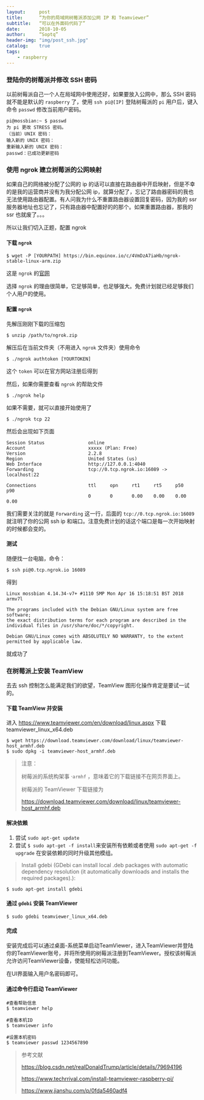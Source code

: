 ```yaml
---
layout:     post
title:      “为你的局域网树莓派添加公网 IP 和 Teamviewer”
subtitle:   “可以在外面码代码了”
date:       2018-10-05
author:     “Soptq”
header-img: "img/post_ssh.jpg"
catalog:    true
tags:
    - raspberry
---
```



### 登陆你的树莓派并修改 SSH 密码


以前树莓派自己一个人在局域网中使用还好，如果要放入公网中，那么 SSH 密码就不能是默认的 `raspberry` 了，使用 `ssh pi@[IP]` 登陆树莓派的 `pi` 用户后，键入命令 `passwd` 修改当前用户密码。

```
pi@mossbian:~ $ passwd
为 pi 更改 STRESS 密码。
（当前）UNIX 密码：
输入新的 UNIX 密码：
重新输入新的 UNIX 密码：
passwd：已成功更新密码
```

### 使用 ngrok 建立树莓派的公网映射

如果自己的网络被分配了公网的 ip 的话可以直接在路由器中开启映射，但是不幸的是我的运营商并没有为我分配公网 ip，就算分配了，忘记了路由器密码的我也无法使用路由器配置。有人问我为什么不重置路由器设置回复密码，因为我的 ssr 服务器地址也忘记了，只有路由器中配置好的的那个。如果重置路由器，那我的 ssr 也就废了。。。

所以让我们切入正题，配置 ngrok

#### 下载 `ngrok`

```
$ wget -P [YOURPATH] https://bin.equinox.io/c/4VmDzA7iaHb/ngrok-stable-linux-arm.zip
```

这是 `ngrok` 的[官网](https://ngrok.com)

选择 `ngrok` 的理由很简单，它足够简单，也足够强大。免费计划就已经足够我们个人用户的使用。

#### 配置 `ngrok`

先解压刚刚下载的压缩包

```
$ unzip /path/to/ngrok.zip
```

解压后在当前文件夹（不用进入 `ngrok` 文件夹）使用命令

```
$ ./ngrok authtoken [YOURTOKEN]
```

这个 `token` 可以在官方网站注册后得到

然后，如果你需要查看 `ngrok` 的帮助文件

```
$ ./ngrok help
```

如果不需要，就可以直接开始使用了

```
$ ./ngrok tcp 22
```
然后会出现如下页面

```
Session Status                online                                            
Account                       xxxxx (Plan: Free)                                
Version                       2.2.8                                             
Region                        United States (us)                                
Web Interface                 http://127.0.0.1:4040                             
Forwarding                    tcp://0.tcp.ngrok.io:16089 -> localhost:22        
                                                                                
Connections                   ttl     opn     rt1     rt5     p50     p90       
                              0       0       0.00    0.00    0.00    0.00      
```

我们需要关注的就是 `Forwarding` 这一行，后面的 `tcp://0.tcp.ngrok.io:16089` 就注明了你的公网 ssh ip 和端口。注意免费计划的话这个端口是每一次开始映射的时候都会变的。

#### 测试

随便找一台电脑，命令：

```
$ ssh pi@0.tcp.ngrok.io 16089
```
得到

```
Linux mossbian 4.14.34-v7+ #1110 SMP Mon Apr 16 15:18:51 BST 2018 armv7l

The programs included with the Debian GNU/Linux system are free software;
the exact distribution terms for each program are described in the
individual files in /usr/share/doc/*/copyright.

Debian GNU/Linux comes with ABSOLUTELY NO WARRANTY, to the extent
permitted by applicable law.
```

就成功了

### 在树莓派上安装 TeamView

去去 ssh 控制怎么能满足我们的欲望，TeamView 图形化操作肯定是要试一试的。

#### 下载 TeamView 并安装

进入 https://www.teamviewer.com/en/download/linux.aspx 下载 teamviewer_linux_x64.deb

```
$ wget https://download.teamviewer.com/download/linux/teamviewer-host_armhf.deb
$ sudo dpkg -i teamviewer-host_armhf.deb
```

>注意：
>
>树莓派的系统构架事 ·`armhf` ，意味着它的下载链接不在网页界面上。
>
>树莓派的 TeamViewer 下载链接为
>
>https://download.teamviewer.com/download/linux/teamviewer-host_armhf.deb
>

#### 解决依赖

1. 尝试 `sudo apt-get update`
2. 尝试 `$ sudo apt-get -f install`来安装所有依赖或者使用 `sudo apt-get -f upgrade` 在安装依赖的同时升级其他模组。

>Install gdebi (GDebi can install local .deb packages with automatic dependency resolution (it automatically downloads and installs the required packages).):

```
$ sudo apt-get install gdebi
```

#### 通过 `gdebi` 安装 TeamViewer

```
$ sudo gdebi teamviewer_linux_x64.deb
```

#### 完成

安装完成后可以通过桌面-系统菜单启动TeamViewer，进入TeamViewer并登陆你的TeamViewer账号，并将所使用的树莓派注册到TeamViewer。授权该树莓派允许访问TeamViewer设备，使能轻松访问功能。

在UI界面输入用户名密码即可。

#### 通过命令行启动 TeamViewer

```
#查看帮助信息
$ teamviewer help

#查看本机ID
$ teamviewer info

#设置本机密码
$ teamviewer passwd 1234567890
```




>参考文献
>
>https://blog.csdn.net/realDonaldTrump/article/details/79694196
>
>https://www.techrrival.com/install-teamviewer-raspberry-pi/
>
>https://www.jianshu.com/p/0fda5460adf4






